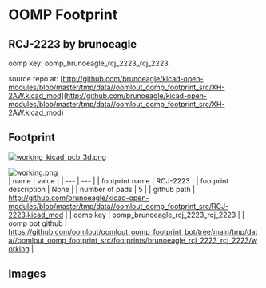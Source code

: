 # OOMP Footprint  
## RCJ-2223  by brunoeagle  
  
oomp key: oomp_brunoeagle_rcj_2223_rcj_2223  
  
source repo at: [http://github.com/brunoeagle/kicad-open-modules/blob/master/tmp/data//oomlout_oomp_footprint_src/XH-2AW.kicad_mod](http://github.com/brunoeagle/kicad-open-modules/blob/master/tmp/data//oomlout_oomp_footprint_src/XH-2AW.kicad_mod)  
## Footprint  
  
[![working_kicad_pcb_3d.png](working_kicad_pcb_3d_600.png)](working_kicad_pcb_3d.png)  
  
[![working.png](working_600.png)](working.png)  
| name | value | 
| --- | --- | 
| footprint name | RCJ-2223 | 
| footprint description | None | 
| number of pads | 5 | 
| github path | http://github.com/brunoeagle/kicad-open-modules/blob/master/tmp/data//oomlout_oomp_footprint_src/RCJ-2223.kicad_mod | 
| oomp key | oomp_brunoeagle_rcj_2223_rcj_2223 | 
| oomp bot github | https://github.com/oomlout/oomlout_oomp_footprint_bot/tree/main/tmp/data//oomlout_oomp_footprint_src/footprints/brunoeagle_rcj_2223_rcj_2223/working | 
## Images  

